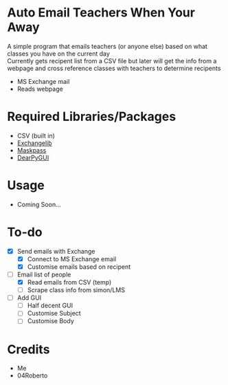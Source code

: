 # Auto Email Teachers When Your Away
A simple program that emails teachers (or anyone else) based on what classes you have on the current day  
Currently gets recipent list from a CSV file but later will get the info from a webpage and cross reference classes with teachers to determine recipents  
- MS Exchange mail
- Reads webpage

# Required Libraries/Packages
- CSV (built in)
- [Exchangelib](https://pypi.org/project/exchangelib/)
- [Maskpass](https://pypi.org/project/maskpass/)
- [DearPyGUI](https://pypi.org/project/dearpygui/)

# Usage
- Coming Soon...

# To-do
- [x] Send emails with Exchange
  - [x] Connect to MS Exchange email
  - [x] Customise emails based on recipent
- [ ] Email list of people
  - [x] Read emails from CSV (temp)
  - [ ] Scrape class info from simon/LMS
- [ ] Add GUI
  - [ ] Half decent GUI
  - [ ] Customise Subject
  - [ ] Customise Body

# Credits
- Me 
- 04Roberto